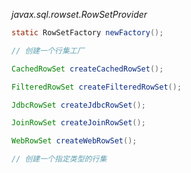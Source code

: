 *javax.sql.rowset.RowSetProvider*
```java
static RowSetFactory newFactory();

// 创建一个行集工厂

CachedRowSet createCachedRowSet();

FilteredRowSet createFilteredRowSet();

JdbcRowSet createJdbcRowSet();

JoinRowSet createJoinRowSet();

WebRowSet createWebRowSet();

// 创建一个指定类型的行集

```
